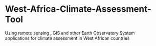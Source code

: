# West-Africa-Climate-Assessment-Tool
Using remote sensing , GIS and other Earth Observatory System applications for climate assessment in West African countries
